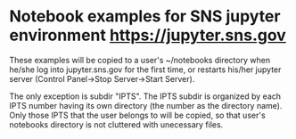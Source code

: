 # Notebook examples for SNS jupyter environment https://jupyter.sns.gov

These examples will be copied to a user's ~/notebooks directory
when he/she log into jupyter.sns.gov for the first time, 
or restarts his/her jupyter server (Control Panel->Stop Server->Start Server).

The only exception is subdir "IPTS".
The IPTS subdir is organized by each IPTS number having
its own directory (the number as the directory name).
Only those IPTS that the user belongs to will be copied,
so that user's notebooks directory is not cluttered
with unecessary files.
